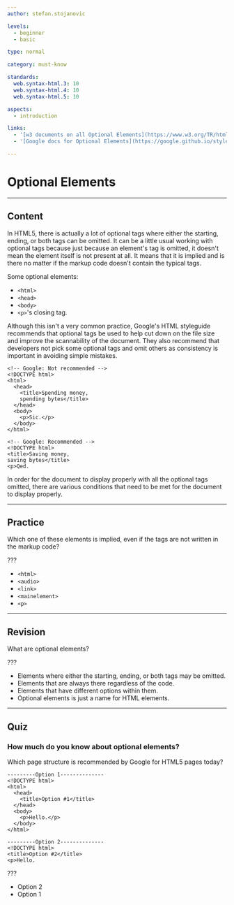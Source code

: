 ```yaml
---
author: stefan.stojanovic

levels:
  - beginner
  - basic

type: normal

category: must-know

standards:
  web.syntax-html.3: 10
  web.syntax-html.4: 10
  web.syntax-html.5: 10

aspects:
  - introduction

links:
  - '[w3 documents on all Optional Elements](https://www.w3.org/TR/html5/syntax.html#optional-tags){website}'
  - '[Google docs for Optional Elements](https://google.github.io/styleguide/htmlcssguide.html#Optional_Tags){website}'

---
```

# Optional Elements
---
## Content

In HTML5, there is actually a lot of optional tags where either the starting, ending, or both tags can be omitted. It can be a little usual working with optional tags because just because an element's tag is omitted, it doesn't mean the element itself is not present at all. It means that it is implied and is there no matter if the markup code doesn't contain the typical tags.

Some optional elements:
  - `<html>`
  - `<head>`
  - `<body>`
  - `<p>`'s closing tag.

Although this isn't a very common practice, Google's HTML styleguide recommends that optional tags be used to help cut down on the file size and improve the scannability of the document. They also recommend that developers not pick some optional tags and omit others as consistency is important in avoiding simple mistakes. 

```
<!-- Google: Not recommended -->
<!DOCTYPE html>
<html>
  <head>
    <title>Spending money,
    spending bytes</title>
  </head>
  <body>
    <p>Sic.</p>
  </body>
</html>
```

```
<!-- Google: Recommended -->
<!DOCTYPE html>
<title>Saving money,
saving bytes</title>
<p>Qed.
```

In order for the document to display properly with all the optional tags omitted, there are various conditions that need to be met for the document to display properly. <!--All of these conditions can be found in [greater detail here](https://www.w3.org/TR/html5/syntax.html#optional-tags)-->

---
## Practice

Which one of these elements is implied, even if the tags are not written in the markup code?

???

* `<html>`
* `<audio>`
* `<link>`
* `<mainelement>`
* `<p>`

---
## Revision

What are optional elements?

???

* Elements where either the starting, ending, or both tags may be omitted.
* Elements that are always there regardless of the code.
* Elements that have different options within them.
* Optional elements is just a name for HTML elements.

---
## Quiz

### How much do you know about optional elements?

Which page structure is recommended by Google for HTML5 pages today?

```
---------Option 1--------------
<!DOCTYPE html>
<html>
  <head>
    <title>Option #1</title>
  </head>
  <body>
    <p>Hello.</p>
  </body>
</html>

---------Option 2--------------
<!DOCTYPE html>
<title>Option #2</title>
<p>Hello.
```

???

* Option 2
* Option 1

